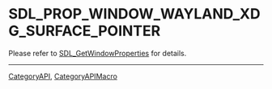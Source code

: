 # SDL_PROP_WINDOW_WAYLAND_XDG_SURFACE_POINTER

Please refer to [SDL_GetWindowProperties](SDL_GetWindowProperties) for details.

----
[CategoryAPI](CategoryAPI), [CategoryAPIMacro](CategoryAPIMacro)

